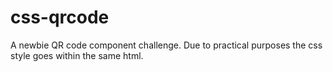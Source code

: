# css-qrcode
A newbie QR code component challenge. Due to practical purposes the css style goes within the same html.

